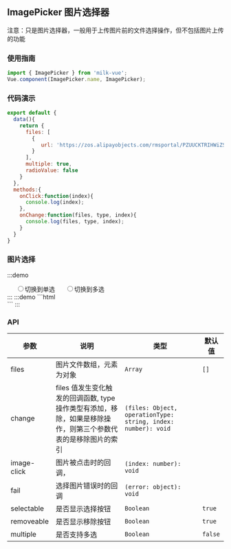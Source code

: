 <style>
  .radio {
    padding: 0 20px;  
  }
  .radio label {
    display: inline-block;
    margin-right: 20px;
  }
</style>
<script>
export default {
  data(){
    return {
      files: [
        {
           url: 'https://zos.alipayobjects.com/rmsportal/PZUUCKTRIHWiZSY.jpeg'
        }
      ],
      multiple: true,
      radioValue: false
    }
  },
  methods:{
    onClick:function(index){
      console.log(index);
    },
    onChange:function(files, type, index){
      console.log(files, type, index);
    }
  }
}
</script>

## ImagePicker 图片选择器
注意：只是图片选择器，一般用于上传图片前的文件选择操作，但不包括图片上传的功能

### 使用指南
``` javascript
import { ImagePicker } from 'milk-vue';
Vue.component(ImagePicker.name, ImagePicker);
```

### 代码演示
```javascript
export default {
  data(){
    return {
      files: [
        {
           url: 'https://zos.alipayobjects.com/rmsportal/PZUUCKTRIHWiZSY.jpeg'
        }
      ],
      multiple: true,
      radioValue: false
    }
  },
  methods:{
    onClick:function(index){
      console.log(index);
    },
    onChange:function(files, type, index){
      console.log(files, type, index);
    }
  }
}
```

### 图片选择
:::demo
<div class="radio">
  <label><input type="radio" :value="false" v-model="radioValue">切换到单选</label>
  <label><input type="radio" :value="true" v-model="radioValue">切换到多选</label>
</div>
:::
:::demo
```html
<div class="demo-block">
    <v-image-picker :files="files" @image-click="onClick" @change="onChange" :multiple="radioValue"></v-image-picker>
</div>
```
:::

### API

| 参数 | 说明 | 类型 | 默认值 |
|-----------|-----------|-----------|-------------|
| files | 图片文件数组，元素为对象 | `Array` | `[]` |
| change | files 值发生变化触发的回调函数, type 操作类型有添加，移除，如果是移除操作，则第三个参数代表的是移除图片的索引 | `(files: Object, operationType: string, index: number): void` ||
| image-click | 图片被点击时的回调， | `(index: number): void` |  |
| fail | 选择图片错误时的回调 | `(error: object): void` |  |
| selectable | 是否显示选择按钮 | `Boolean` | `true` |
| removeable | 是否显示移除按钮 | `Boolean` | `true` |
| multiple	 | 是否支持多选 | `Boolean` | `false` |
